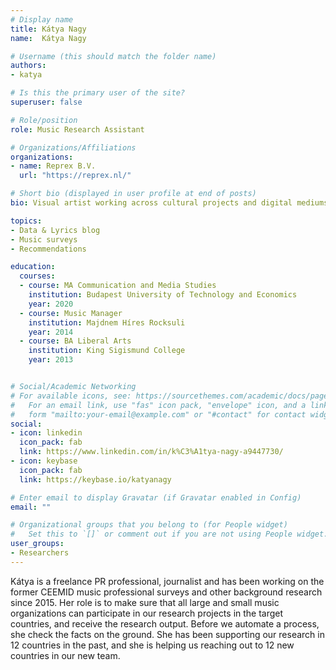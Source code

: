 ```yaml
---
# Display name
title: Kátya Nagy
name:  Kátya Nagy

# Username (this should match the folder name)
authors:
- katya

# Is this the primary user of the site?
superuser: false

# Role/position
role: Music Research Assistant

# Organizations/Affiliations
organizations:
- name: Reprex B.V.
  url: "https://reprex.nl/"

# Short bio (displayed in user profile at end of posts)
bio: Visual artist working across cultural projects and digital mediums.

topics:
- Data & Lyrics blog
- Music surveys
- Recommendations

education:
  courses:
  - course: MA Communication and Media Studies
    institution: Budapest University of Technology and Economics 
    year: 2020
  - course: Music Manager
    institution: Majdnem Híres Rocksuli
    year: 2014
  - course: BA Liberal Arts
    institution: King Sigismund College
    year: 2013


# Social/Academic Networking
# For available icons, see: https://sourcethemes.com/academic/docs/page-builder/#icons
#   For an email link, use "fas" icon pack, "envelope" icon, and a link in the
#   form "mailto:your-email@example.com" or "#contact" for contact widget.
social:
- icon: linkedin
  icon_pack: fab
  link: https://www.linkedin.com/in/k%C3%A1tya-nagy-a9447730/
- icon: keybase
  icon_pack: fab
  link: https://keybase.io/katyanagy

# Enter email to display Gravatar (if Gravatar enabled in Config)
email: ""

# Organizational groups that you belong to (for People widget)
#   Set this to `[]` or comment out if you are not using People widget.
user_groups:
- Researchers
---
```


Kátya is a freelance PR professional, journalist and has been working on the former CEEMID music professional surveys and other background research since 2015. Her role is to make sure that all large and small music organizations can participate in our research projects in the target countries, and receive the research output. Before we automate a process, she check the facts on the ground. She has been supporting our research in 12 countries in the past, and she is helping us reaching out to 12 new countries in our new team.
